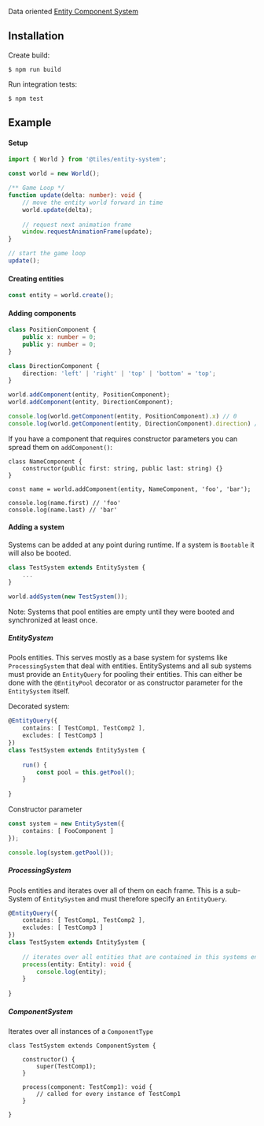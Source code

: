 Data oriented [Entity Component System](https://en.wikipedia.org/wiki/Entity%E2%80%93component%E2%80%93system)

## Installation

Create build:

```
$ npm run build
```

Run integration tests:

```
$ npm test
```

## Example 

#### Setup

```typescript
import { World } from '@tiles/entity-system';

const world = new World();

/** Game Loop */
function update(delta: number): void {
    // move the entity world forward in time
    world.update(delta);
    
    // request next animation frame
    window.requestAnimationFrame(update);
}

// start the game loop
update();
```

#### Creating entities

```typescript
const entity = world.create();
```

#### Adding components

```typescript
class PositionComponent {
    public x: number = 0;
    public y: number = 0;
}

class DirectionComponent {
    direction: 'left' | 'right' | 'top' | 'bottom' = 'top';
}

world.addComponent(entity, PositionComponent);
world.addComponent(entity, DirectionComponent);

console.log(world.getComponent(entity, PositionComponent).x) // 0
console.log(world.getComponent(entity, DirectionComponent).direction) // left
```

If you have a component that requires constructor parameters you can spread them on ``addComponent()``:

```
class NameComponent {
    constructor(public first: string, public last: string) {}
}

const name = world.addComponent(entity, NameComponent, 'foo', 'bar');

console.log(name.first) // 'foo'
console.log(name.last) // 'bar'
```


#### Adding a system

Systems can be added at any point during runtime. If a system is ``Bootable`` it will also be booted. 

```typescript
class TestSystem extends EntitySystem {
    ...
}

world.addSystem(new TestSystem());
```

Note: Systems that pool entities are empty until they were booted and synchronized at least once.


##### EntitySystem

Pools entities. This serves mostly as a base system for systems like ``ProcessingSystem`` that deal with entities. EntitySystems and all sub systems must provide an ``EntityQuery`` for pooling their entities. This can either be done with the ``@EntityPool`` decorator or as constructor parameter for the ``EntitySystem`` itself.

Decorated system:

```typescript
@EntityQuery({
    contains: [ TestComp1, TestComp2 ],
    excludes: [ TestComp3 ]
})
class TestSystem extends EntitySystem {
    
    run() {
        const pool = this.getPool();
    }
    
}
```

Constructor parameter

```typescript
const system = new EntitySystem({
    contains: [ FooComponent ]
});

console.log(system.getPool());
```



##### ProcessingSystem

Pools entities and iterates over all of them on each frame. This is a sub-System of ``EntitySystem`` and must therefore specify an ``EntityQuery``.

```typescript
@EntityQuery({
    contains: [ TestComp1, TestComp2 ],
    excludes: [ TestComp3 ]
})
class TestSystem extends EntitySystem {
    
    // iterates over all entities that are contained in this systems entity pool
    process(entity: Entity): void {
        console.log(entity);
    }
    
}
```

##### ComponentSystem

Iterates over all instances of a ``ComponentType``

```
class TestSystem extends ComponentSystem {

    constructor() {
        super(TestComp1);
    }
    
    process(component: TestComp1): void {
        // called for every instance of TestComp1
    }
    
}
```